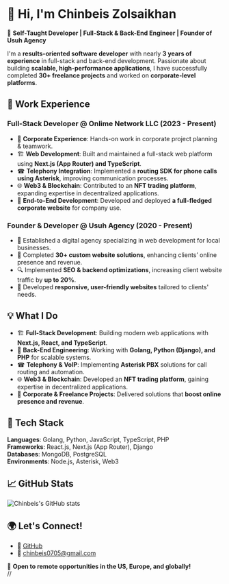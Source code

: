 # 👋 Hi, I'm Chinbeis Zolsaikhan  

🚀 **Self-Taught Developer | Full-Stack & Back-End Engineer | Founder of Usuh Agency**  

I'm a **results-oriented software developer** with nearly **3 years of experience** in full-stack and back-end development. Passionate about building **scalable, high-performance applications**, I have successfully completed **30+ freelance projects** and worked on **corporate-level platforms**.  

## 💼 Work Experience  

### **Full-Stack Developer @ Onlime Network LLC (2023 - Present)**  
- 🏢 **Corporate Experience**: Hands-on work in corporate project planning & teamwork.  
- 🏗 **Web Development**: Built and maintained a full-stack web platform using **Next.js (App Router) and TypeScript**.  
- ☎ **Telephony Integration**: Implemented a **routing SDK for phone calls using Asterisk**, improving communication processes.  
- 🌐 **Web3 & Blockchain**: Contributed to an **NFT trading platform**, expanding expertise in decentralized applications.  
- 🚀 **End-to-End Development**: Developed and deployed **a full-fledged corporate website** for company use.  

### **Founder & Developer @ Usuh Agency (2020 - Present)**  
- 💼 Established a digital agency specializing in web development for local businesses.  
- 🎯 Completed **30+ custom website solutions**, enhancing clients’ online presence and revenue.  
- 🔍 Implemented **SEO & backend optimizations**, increasing client website traffic by **up to 20%**.  
- 📱 Developed **responsive, user-friendly websites** tailored to clients' needs.  

## 💡 What I Do  
- 🏗 **Full-Stack Development**: Building modern web applications with **Next.js, React, and TypeScript**.  
- 🔌 **Back-End Engineering**: Working with **Golang, Python (Django), and PHP** for scalable systems.  
- ☎ **Telephony & VoIP**: Implementing **Asterisk PBX** solutions for call routing and automation.  
- 🌐 **Web3 & Blockchain**: Developed an **NFT trading platform**, gaining expertise in decentralized applications.  
- 🏢 **Corporate & Freelance Projects**: Delivered solutions that **boost online presence and revenue**.  

## 🔧 Tech Stack  
**Languages**: Golang, Python, JavaScript, TypeScript, PHP  
**Frameworks**: React.js, Next.js (App Router), Django  
**Databases**: MongoDB, PostgreSQL  
**Environments**: Node.js, Asterisk, Web3  

## 📈 GitHub Stats  
![Chinbeis's GitHub stats](https://github-readme-stats.vercel.app/api?username=chinbeis&show_icons=true&theme=tokyonight)  

## 🌍 Let's Connect!  
- 🔗 [GitHub](https://github.com/chinbeis)  
- 📧 chinbeis0705@gmail.com  

🚀 **Open to remote opportunities in the US, Europe, and globally!**  
//